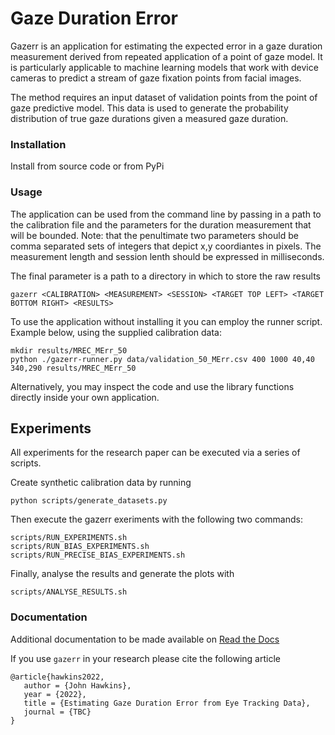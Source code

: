 # Gaze Duration Error

Gazerr is an application for estimating the expected error in a gaze duration
measurement derived from repeated application of a point of gaze model.
It is particularly applicable to machine learning models that work with device
cameras to predict a stream of gaze fixation points from facial images.

The method requires an input dataset of validation points from the point
of gaze predictive model. This data is used to generate the probability 
distribution of true gaze durations given a measured gaze duration.

### Installation

Install from source code or from PyPi

### Usage

The application can be used from the command line by passing in a path to the
calibration file and the parameters for the duration measurement that will be
bounded. Note: that the penultimate two parameters should be comma separated sets
of integers that depict x,y coordiantes in pixels. The measurement length and
session lenth should be expressed in milliseconds.

The final parameter is a path to a directory in which to store the raw results

```
gazerr <CALIBRATION> <MEASUREMENT> <SESSION> <TARGET TOP LEFT> <TARGET BOTTOM RIGHT> <RESULTS>
```

To use the application without installing it you can employ the runner script.
Example below, using the supplied calibration data:

```
mkdir results/MREC_MErr_50
python ./gazerr-runner.py data/validation_50_MErr.csv 400 1000 40,40 340,290 results/MREC_MErr_50
```

Alternatively, you may inspect the code and use the library functions directly
inside your own application.

## Experiments

All experiments for the research paper can be executed via a series of scripts.

Create synthetic calibration data by running
```
python scripts/generate_datasets.py
```

Then execute the gazerr exeriments with the following two commands:
```
scripts/RUN_EXPERIMENTS.sh
scripts/RUN_BIAS_EXPERIMENTS.sh
scripts/RUN_PRECISE_BIAS_EXPERIMENTS.sh
```

Finally, analyse the results and generate the plots with
```
scripts/ANALYSE_RESULTS.sh
```

### Documentation

Additional documentation to be made available on 
[Read the Docs](https://gazerr.readthedocs.io/en/latest/)

If you use `gazerr` in your research please cite the following article

```
@article{hawkins2022,
   author = {John Hawkins},
   year = {2022},
   title = {Estimating Gaze Duration Error from Eye Tracking Data},
   journal = {TBC}
}
```




